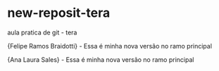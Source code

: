 # new-reposit-tera

aula pratica de git - tera

{Felipe Ramos Braidotti} - Essa é minha nova versão no ramo principal

{Ana Laura Sales} - Essa é minha nova versão no ramo principal
